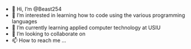 - 👋 Hi, I’m @Beast254
- 👀 I’m interested in learning how to code using the various programming languages
- 🌱 I’m currently learning applied computer technology at USIU
- 💞️ I’m looking to collaborate on 
- 📫 How to reach me ...

<!---
Beast254/Beast254 is a ✨ special ✨ repository because its `README.md` (this file) appears on your GitHub profile.
You can click the Preview link to take a look at your changes.
--->
